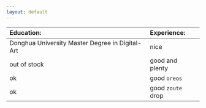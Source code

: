 ```yaml
---
layout: default
---
```


| Education:        | Experience:     |
|:------------------|:------------------|
| Donghua University Master Degree in Digital-Art| nice              |
| out of stock      | good and plenty   | 
| ok                | good `oreos`      | 
| ok                | good `zoute` drop | 
